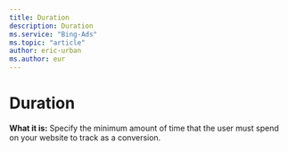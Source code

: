```yaml
---
title: Duration
description: Duration
ms.service: "Bing-Ads"
ms.topic: "article"
author: eric-urban
ms.author: eur
---
```


# Duration

**What it is:**   Specify the minimum amount of time that the user must spend on your website to track as a conversion.


